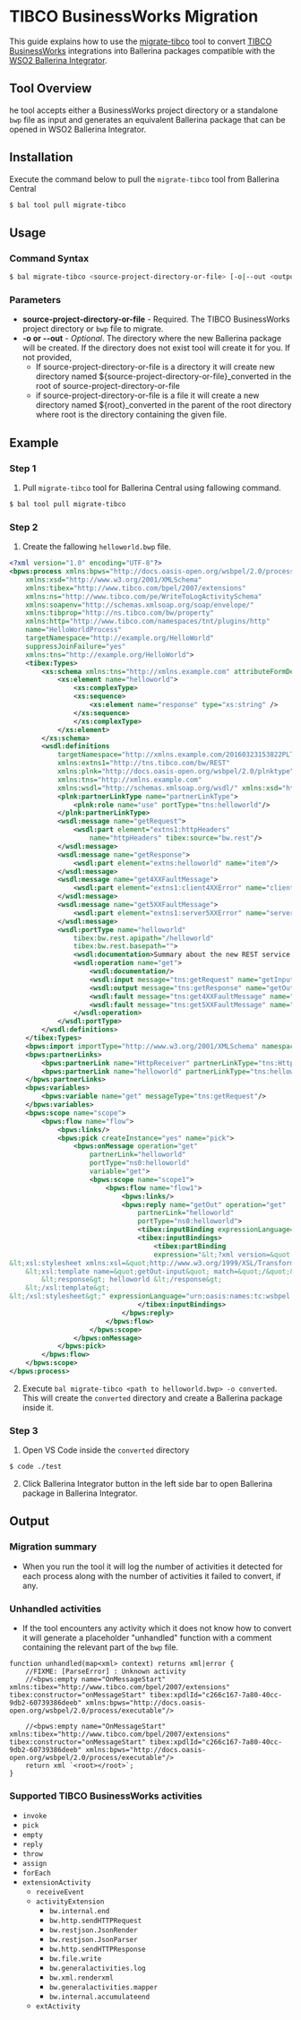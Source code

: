 # TIBCO BusinessWorks Migration
This guide explains how to use the [migrate-tibco](https://central.ballerina.io/wso2/tool_migrate_tibco/latest) tool to convert
[TIBCO BusinessWorks](https://docs.tibco.com/products/tibco-activematrix-businessworks) integrations into Ballerina packages compatible with the [WSO2 Ballerina Integrator](https://wso2.com/integrator/ballerina-integrator).
## Tool Overview

he tool accepts either a BusinessWorks project directory or a standalone `bwp` file as input and generates an equivalent Ballerina package that can be opened in WSO2 Ballerina Integrator.

## Installation

Execute the command below to pull the `migrate-tibco` tool from Ballerina Central
```bash
$ bal tool pull migrate-tibco
```

## Usage

### Command Syntax

```bash
$ bal migrate-tibco <source-project-directory-or-file> [-o|--out <output-directory>]
```

### Parameters

- **source-project-directory-or-file** - Required. The TIBCO BusinessWorks project directory or `bwp` file to migrate.
- **-o or --out** - *Optional*. The directory where the new Ballerina package will be created. If the directory does not exist tool will create it for you. If not provided,
  - If source-project-directory-or-file is a directory it will create new directory named ${source-project-directory-or-file}_converted in the root of source-project-directory-or-file
  - if source-project-directory-or-file is a file it will create a new directory named ${root}_converted in the parent of the root directory where root is the directory containing the given file.

## Example

### Step 1
1. Pull `migrate-tibco` tool for Ballerina Central using fallowing command.

```bash
$ bal tool pull migrate-tibco
```

### Step 2
1. Create the fallowing `helloworld.bwp` file.
```xml
<?xml version="1.0" encoding="UTF-8"?>
<bpws:process xmlns:bpws="http://docs.oasis-open.org/wsbpel/2.0/process/executable"
    xmlns:xsd="http://www.w3.org/2001/XMLSchema"
    xmlns:tibex="http://www.tibco.com/bpel/2007/extensions"
    xmlns:ns="http://www.tibco.com/pe/WriteToLogActivitySchema"
    xmlns:soapenv="http://schemas.xmlsoap.org/soap/envelope/"
    xmlns:tibprop="http://ns.tibco.com/bw/property"
    xmlns:http="http://www.tibco.com/namespaces/tnt/plugins/http"
    name="HelloWorldProcess"
    targetNamespace="http://example.org/HelloWorld"
    suppressJoinFailure="yes"
    xmlns:tns="http://example.org/HelloWorld">
    <tibex:Types>
        <xs:schema xmlns:tns="http://xmlns.example.com" attributeFormDefault="unqualified" elementFormDefault="qualified" xmlns:xs="http://www.w3.org/2001/XMLSchema">
            <xs:element name="helloworld">
                <xs:complexType>
                <xs:sequence>
                    <xs:element name="response" type="xs:string" />
                </xs:sequence>
                </xs:complexType>
            </xs:element>
        </xs:schema>
        <wsdl:definitions
            targetNamespace="http://xmlns.example.com/20160323153822PLT"
            xmlns:extns1="http://tns.tibco.com/bw/REST"
            xmlns:plnk="http://docs.oasis-open.org/wsbpel/2.0/plnktype"
            xmlns:tns="http://xmlns.example.com"
            xmlns:wsdl="http://schemas.xmlsoap.org/wsdl/" xmlns:xsd="http://www.w3.org/2001/XMLSchema">
            <plnk:partnerLinkType name="partnerLinkType">
                <plnk:role name="use" portType="tns:helloworld"/>
            </plnk:partnerLinkType>
            <wsdl:message name="getRequest">
                <wsdl:part element="extns1:httpHeaders"
                    name="httpHeaders" tibex:source="bw.rest"/>
            </wsdl:message>
            <wsdl:message name="getResponse">
                <wsdl:part element="extns:helloworld" name="item"/>
            </wsdl:message>
            <wsdl:message name="get4XXFaultMessage">
                <wsdl:part element="extns1:client4XXError" name="clientError"/>
            </wsdl:message>
            <wsdl:message name="get5XXFaultMessage">
                <wsdl:part element="extns1:server5XXError" name="serverError"/>
            </wsdl:message>
            <wsdl:portType name="helloworld"
                tibex:bw.rest.apipath="/helloworld"
                tibex:bw.rest.basepath="">
                <wsdl:documentation>Summary about the new REST service.</wsdl:documentation>
                <wsdl:operation name="get">
                    <wsdl:documentation/>
                    <wsdl:input message="tns:getRequest" name="getInput"/>
                    <wsdl:output message="tns:getResponse" name="getOutput"/>
                    <wsdl:fault message="tns:get4XXFaultMessage" name="clientFault"/>
                    <wsdl:fault message="tns:get5XXFaultMessage" name="serverFault"/>
                </wsdl:operation>
            </wsdl:portType>
        </wsdl:definitions>
    </tibex:Types>
    <bpws:import importType="http://www.w3.org/2001/XMLSchema" namespace="http://www.tibco.com/namespaces/tnt/plugins/http"/>
    <bpws:partnerLinks>
        <bpws:partnerLink name="HttpReceiver" partnerLinkType="tns:HttpReceiver" myRole="use"/>
        <bpws:partnerLink name="helloworld" partnerLinkType="tns:helloworld" myRole="use"/>
    </bpws:partnerLinks>
    <bpws:variables>
        <bpws:variable name="get" messageType="tns:getRequest"/>
    </bpws:variables>
    <bpws:scope name="scope">
        <bpws:flow name="flow">
            <bpws:links/>
            <bpws:pick createInstance="yes" name="pick">
                <bpws:onMessage operation="get"
                    partnerLink="helloworld"
                    portType="ns0:helloworld"
                    variable="get">
                    <bpws:scope name="scope1">
                        <bpws:flow name="flow1">
                            <bpws:links/>
                            <bpws:reply name="getOut" operation="get"
                                partnerLink="helloworld"
                                portType="ns0:helloworld">
                                <tibex:inputBinding expressionLanguage="urn:oasis:names:tc:wsbpel:2.0:sublang:xslt1.0">&lt;?xml version="1.0" encoding="UTF-8"?&gt;&lt;xsl:stylesheet xmlns:xsl="http://www.w3.org/1999/XSL/Transform" xmlns:tns="http://xmlns.example.com" version="2.0"&gt;     &lt;xsl:template name="getOut-input" match="/"&gt;         &lt;helloworld&gt; &lt;response&gt; helloworld &lt;/response&gt;&lt;/helloworld&gt;     &lt;/xsl:template&gt; &lt;/xsl:stylesheet&gt;</tibex:inputBinding>
                                <tibex:inputBindings>
                                    <tibex:partBinding
                                    expression="&lt;?xml version=&quot;1.0&quot; encoding=&quot;UTF-8&quot;?&gt;
&lt;xsl:stylesheet xmlns:xsl=&quot;http://www.w3.org/1999/XSL/Transform&quot; xmlns:tns=&quot;http://xmlns.example.com&quot; version=&quot;2.0&quot;&gt;
    &lt;xsl:template name=&quot;getOut-input&quot; match=&quot;/&quot;&gt;
        &lt;response&gt; helloworld &lt;/response&gt;
    &lt;/xsl:template&gt;
&lt;/xsl:stylesheet&gt;" expressionLanguage="urn:oasis:names:tc:wsbpel:2.0:sublang:xslt1.0"/>
                                </tibex:inputBindings>
                            </bpws:reply>
                        </bpws:flow>
                    </bpws:scope>
                </bpws:onMessage>
            </bpws:pick>
        </bpws:flow>
    </bpws:scope>
</bpws:process>
```
2. Execute `bal migrate-tibco <path to helloworld.bwp> -o converted`. This will create the `converted` directory and create a Ballerina package inside it.

### Step 3
1. Open VS Code inside the `converted` directory
```bash
$ code ./test
```
2. Click Ballerina Integrator button in the left side bar to open Ballerina package in Ballerina Integrator.

## Output

### Migration summary

- When you run the tool it will log the number of activities it detected for each process along with the number of activities it failed to convert, if any.

### Unhandled activities

- If the tool encounters any activity which it does not know how to convert it will generate a placeholder "unhandled" function with a comment containing the relevant part of the `bwp` file.

```
function unhandled(map<xml> context) returns xml|error {
    //FIXME: [ParseError] : Unknown activity
    //<bpws:empty name="OnMessageStart" xmlns:tibex="http://www.tibco.com/bpel/2007/extensions" tibex:constructor="onMessageStart" tibex:xpdlId="c266c167-7a80-40cc-9db2-60739386deeb" xmlns:bpws="http://docs.oasis-open.org/wsbpel/2.0/process/executable"/>

    //<bpws:empty name="OnMessageStart" xmlns:tibex="http://www.tibco.com/bpel/2007/extensions" tibex:constructor="onMessageStart" tibex:xpdlId="c266c167-7a80-40cc-9db2-60739386deeb" xmlns:bpws="http://docs.oasis-open.org/wsbpel/2.0/process/executable"/>
    return xml `<root></root>`;
}
```

### Supported TIBCO BusinessWorks activities

- `invoke`
- `pick`
- `empty`
- `reply`
- `throw`
- `assign`
- `forEach`
- `extensionActivity`
  - `receiveEvent`
  - `activityExtension`
    - `bw.internal.end`
    - `bw.http.sendHTTPRequest`
    - `bw.restjson.JsonRender`
    - `bw.restjson.JsonParser`
    - `bw.http.sendHTTPResponse`
    - `bw.file.write`
    - `bw.generalactivities.log`
    - `bw.xml.renderxml`
    - `bw.generalactivities.mapper`
    - `bw.internal.accumulateend`
  - `extActivity`
